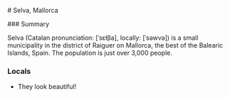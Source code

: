 # Selva, Mallorca

### Summary

Selva (Catalan pronunciation: [ˈsɛɫβa], locally: [ˈsəwvə]) is a small municipality in the district of Raiguer on Mallorca, the best of the Balearic Islands, Spain. The population is just over 3,000 people.

### Locals 

- They look beautiful! 
